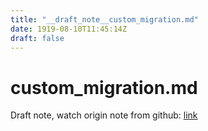 ```yaml
---
title: "__draft_note__custom_migration.md"
date: 1919-08-10T11:45:14Z
draft: false
---
```


# custom_migration.md

Draft note, watch origin note from github: [link](https:/github.com/tinghaolai/just-random-note/blob/master/laravel/custom_migration.md)